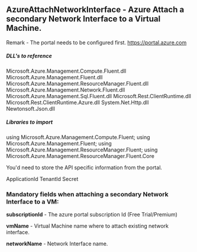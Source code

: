 ## AzureAttachNetworkInterface - Azure Attach a secondary Network Interface to a Virtual Machine.

Remark - The portal needs to be configured first. https://portal.azure.com

##### DLL's to reference
Microsoft.Azure.Management.Compute.Fluent.dll
Microsoft.Azure.Management.Fluent.dll
Microsoft.Azure.Management.ResourceManager.Fluent.dll
Microsoft.Azure.Management.Network.Fluent.dll
Microsoft.Azure.Management.Sql.Fluent.dll
Microsoft.Rest.ClientRuntime.dll
Microsoft.Rest.ClientRuntime.Azure.dll
System.Net.Http.dll
Newtonsoft.Json.dll

##### Libraries to import
using Microsoft.Azure.Management.Compute.Fluent;
using Microsoft.Azure.Management.Fluent;
using Microsoft.Azure.Management.ResourceManager.Fluent;
using Microsoft.Azure.Management.ResourceManager.Fluent.Core


You'd need to store the API specific information from the portal.

ApplicationId
TenantId
Secret

### Mandatory fields when attaching a secondary Network Interface to a VM: 

**subscriptionId**		- The azure portal subscription Id (Free Trial/Premium)

**vmName**				- Virtual Machine name where to attach existing network interface.

**networkName**			- Network Interface name.
